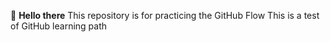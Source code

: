 💪 **Hello there**
This repository is for practicing the GitHub Flow
This is a test of GitHub learning path
